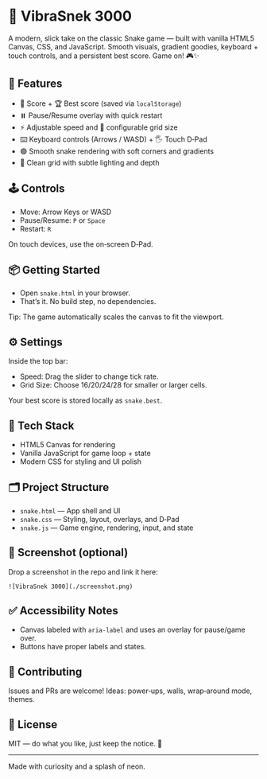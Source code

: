 # 🐍 VibraSnek 3000

A modern, slick take on the classic Snake game — built with vanilla HTML5 Canvas, CSS, and JavaScript. Smooth visuals, gradient goodies, keyboard + touch controls, and a persistent best score. Game on! 🎮✨

## 🚀 Features
- 🎯 Score + 🏆 Best score (saved via `localStorage`)
- ⏸️ Pause/Resume overlay with quick restart
- ⚡ Adjustable speed and 🔲 configurable grid size
- ⌨️ Keyboard controls (Arrows / WASD) + 🖐️ Touch D‑Pad
- 🟢 Smooth snake rendering with soft corners and gradients
- 🧱 Clean grid with subtle lighting and depth

## 🕹️ Controls
- Move: Arrow Keys or WASD
- Pause/Resume: `P` or `Space`
- Restart: `R`

On touch devices, use the on‑screen D‑Pad.

## 📦 Getting Started
- Open `snake.html` in your browser.
- That’s it. No build step, no dependencies.

Tip: The game automatically scales the canvas to fit the viewport.

## ⚙️ Settings
Inside the top bar:
- Speed: Drag the slider to change tick rate.
- Grid Size: Choose 16/20/24/28 for smaller or larger cells.

Your best score is stored locally as `snake.best`.

## 🧰 Tech Stack
- HTML5 Canvas for rendering
- Vanilla JavaScript for game loop + state
- Modern CSS for styling and UI polish

## 🗂️ Project Structure
- `snake.html` — App shell and UI
- `snake.css` — Styling, layout, overlays, and D‑Pad
- `snake.js` — Game engine, rendering, input, and state

## 📸 Screenshot (optional)
Drop a screenshot in the repo and link it here:

```
![VibraSnek 3000](./screenshot.png)
```

## ✅ Accessibility Notes
- Canvas labeled with `aria-label` and uses an overlay for pause/game over.
- Buttons have proper labels and states.

## 🤝 Contributing
Issues and PRs are welcome! Ideas: power‑ups, walls, wrap‑around mode, themes.

## 📝 License
MIT — do what you like, just keep the notice. 💚

---
Made with curiosity and a splash of neon.
